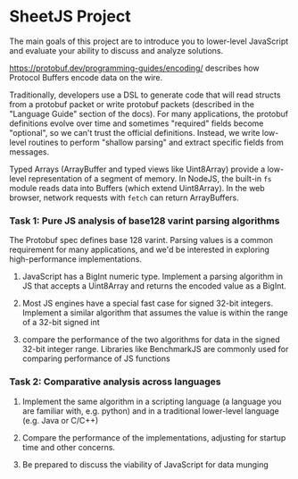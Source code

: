 # SheetJS Project


The main goals of this project are to introduce you to lower-level JavaScript and evaluate your ability to discuss and analyze solutions.

https://protobuf.dev/programming-guides/encoding/ describes how Protocol Buffers encode data on the wire.

Traditionally, developers use a DSL to generate code that will read structs from a protobuf packet or write protobuf packets (described in the "Language Guide" section of the docs).  For many applications, the protobuf definitions evolve over time and sometimes "required" fields become "optional", so we can't trust the official definitions.  Instead, we write low-level routines to perform "shallow parsing" and extract specific fields from messages.

Typed Arrays (ArrayBuffer and typed views like Uint8Array) provide a low-level representation of a segment of memory.  In NodeJS, the built-in `fs` module reads data into Buffers (which extend Uint8Array).  In the web browser, network requests with `fetch` can return ArrayBuffers.

### Task 1: Pure JS analysis of base128 varint parsing algorithms

The Protobuf spec defines base 128 varint.  Parsing values is a common requirement for many applications, and we'd be interested in exploring high-performance implementations.

1) JavaScript has a BigInt numeric type.  Implement a parsing algorithm in JS that accepts a Uint8Array and returns the encoded value as a BigInt.

2) Most JS engines have a special fast case for signed 32-bit integers.  Implement a similar algorithm that assumes the value is within the range of a 32-bit signed int

3) compare the performance of the two algorithms for data in the signed 32-bit integer range.  Libraries like BenchmarkJS are commonly used for comparing performance of JS functions

### Task 2: Comparative analysis across languages

1) Implement the same algorithm in a scripting language (a language you are familiar with, e.g. python) and in a traditional lower-level language (e.g. Java or C/C++)

2) Compare the performance of the implementations, adjusting for startup time and other concerns.

3) Be prepared to discuss the viability of JavaScript for data munging
